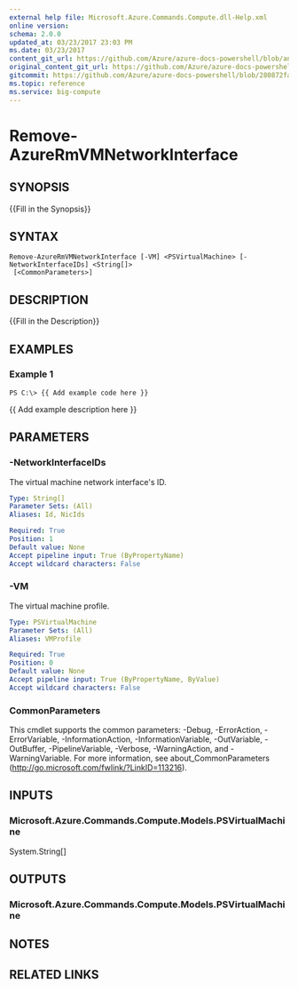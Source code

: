 ```yaml
---
external help file: Microsoft.Azure.Commands.Compute.dll-Help.xml
online version:
schema: 2.0.0
updated_at: 03/23/2017 23:03 PM
ms.date: 03/23/2017
content_git_url: https://github.com/Azure/azure-docs-powershell/blob/anne052617/azureps-cmdlets-docs/ResourceManager/AzureRM.Compute/v1.2.2.3/Remove-AzureRmVMNetworkInterface.md
original_content_git_url: https://github.com/Azure/azure-docs-powershell/blob/anne052617/azureps-cmdlets-docs/ResourceManager/AzureRM.Compute/v1.2.2.3/Remove-AzureRmVMNetworkInterface.md
gitcommit: https://github.com/Azure/azure-docs-powershell/blob/280872fa529e03be2466fa2252957a2060a9dfe4
ms.topic: reference
ms.service: big-compute
---
```


# Remove-AzureRmVMNetworkInterface

## SYNOPSIS
{{Fill in the Synopsis}}

## SYNTAX

```
Remove-AzureRmVMNetworkInterface [-VM] <PSVirtualMachine> [-NetworkInterfaceIDs] <String[]>
 [<CommonParameters>]
```

## DESCRIPTION
{{Fill in the Description}}

## EXAMPLES

### Example 1
```
PS C:\> {{ Add example code here }}
```

{{ Add example description here }}

## PARAMETERS

### -NetworkInterfaceIDs
The virtual machine network interface's ID.

```yaml
Type: String[]
Parameter Sets: (All)
Aliases: Id, NicIds

Required: True
Position: 1
Default value: None
Accept pipeline input: True (ByPropertyName)
Accept wildcard characters: False
```

### -VM
The virtual machine profile.

```yaml
Type: PSVirtualMachine
Parameter Sets: (All)
Aliases: VMProfile

Required: True
Position: 0
Default value: None
Accept pipeline input: True (ByPropertyName, ByValue)
Accept wildcard characters: False
```

### CommonParameters
This cmdlet supports the common parameters: -Debug, -ErrorAction, -ErrorVariable, -InformationAction, -InformationVariable, -OutVariable, -OutBuffer, -PipelineVariable, -Verbose, -WarningAction, and -WarningVariable. For more information, see about_CommonParameters (http://go.microsoft.com/fwlink/?LinkID=113216).

## INPUTS

### Microsoft.Azure.Commands.Compute.Models.PSVirtualMachine
System.String[]

## OUTPUTS

### Microsoft.Azure.Commands.Compute.Models.PSVirtualMachine

## NOTES

## RELATED LINKS


